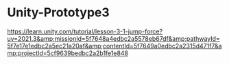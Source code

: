 # Unity-Prototype3
https://learn.unity.com/tutorial/lesson-3-1-jump-force?uv=2021.3&amp;missionId=5f7648a4edbc2a5578eb67df&amp;pathwayId=5f7e17e1edbc2a5ec21a20af&amp;contentId=5f7649a0edbc2a2315d471f7&amp;projectId=5cf9639bedbc2a2b1fe1e848
